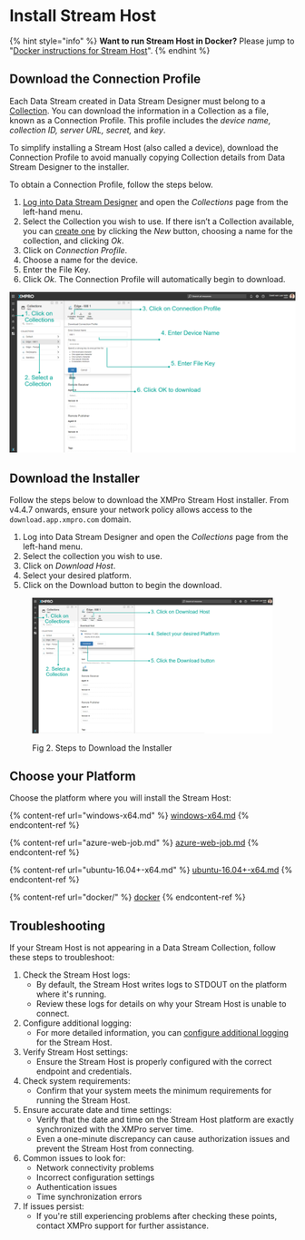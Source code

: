 # Install Stream Host

{% hint style="info" %}
**Want to run Stream Host in Docker?** Please jump to "[Docker instructions for Stream Host](docker/)".
{% endhint %}

## Download the Connection Profile

Each Data Stream created in Data Stream Designer must belong to a [Collection](../../../concepts/collection.md). You can download the information in a Collection as a file, known as a Connection Profile. This profile includes the _device name, collection ID, server URL, secret,_ and _key_.

To simplify installing a Stream Host (also called a device), download the Connection Profile to avoid manually copying Collection details from Data Stream Designer to the installer.

To obtain a Connection Profile, follow the steps below.

1. [Log into Data Stream Designer](../../../administration/users/register-an-account.md) and open the _Collections_ page from the left-hand menu.
2. Select the Collection you wish to use. If there isn’t a Collection available, you can [create one](../../../how-tos/data-streams/manage-collections.md) by clicking the _New_ button, choosing a name for the collection, and clicking _Ok_.
3. Click on _Connection Profile_.
4. Choose a name for the device.
5. Enter the File Key.
6. Click _Ok_. The Connection Profile will automatically begin to download.

![Fig 1. Steps to Set Up a Connection Profile](<../../../.gitbook/assets/image (1761).png>)

## Download the Installer

Follow the steps below to download the XMPro Stream Host installer. From v4.4.7 onwards, ensure your network policy allows access to the `download.app.xmpro.com` domain.

1. Log into Data Stream Designer and open the _Collections_ page from the left-hand menu.
2. Select the collection you wish to use.
3. Click on _Download Host_.
4. Select your desired platform.
5. Click on the Download button to begin the download.

<figure><img src="../../../.gitbook/assets/Stream Host Install - Download.png" alt=""><figcaption><p>Fig 2. Steps to Download the Installer</p></figcaption></figure>

## Choose your Platform

Choose the platform where you will install the Stream Host:

{% content-ref url="windows-x64.md" %}
[windows-x64.md](windows-x64.md)
{% endcontent-ref %}

{% content-ref url="azure-web-job.md" %}
[azure-web-job.md](azure-web-job.md)
{% endcontent-ref %}

{% content-ref url="ubuntu-16.04+-x64.md" %}
[ubuntu-16.04+-x64.md](ubuntu-16.04+-x64.md)
{% endcontent-ref %}

{% content-ref url="docker/" %}
[docker](docker/)
{% endcontent-ref %}

## Troubleshooting

If your Stream Host is not appearing in a Data Stream Collection, follow these steps to troubleshoot:

1. Check the Stream Host logs:
   * By default, the Stream Host writes logs to STDOUT on the platform where it's running.
   * Review these logs for details on why your Stream Host is unable to connect.
2. Configure additional logging:
   * For more detailed information, you can [configure additional logging](../configure-logging-optional.md#stream-hosts) for the Stream Host.
3. Verify Stream Host settings:
   * Ensure the Stream Host is properly configured with the correct endpoint and credentials.
4. Check system requirements:
   * Confirm that your system meets the minimum requirements for running the Stream Host.
5. Ensure accurate date and time settings:
   * Verify that the date and time on the Stream Host platform are exactly synchronized with the XMPro server time.
   * Even a one-minute discrepancy can cause authorization issues and prevent the Stream Host from connecting.
6. Common issues to look for:
   * Network connectivity problems
   * Incorrect configuration settings
   * Authentication issues
   * Time synchronization errors
7. If issues persist:
   * If you're still experiencing problems after checking these points, contact XMPro support for further assistance.
